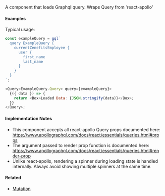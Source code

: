 A component that loads Graphql query. Wraps Query from 'react-apollo'

#### Examples

Typical usage:

```js static
const exampleQuery = gql`
  query ExampleQuery {
    currentZenefitsEmployee {
      user {
        first_name
        last_name
      }
    }
  }
`;

<Query<ExampleQuery.Query> query={exampleQuery}>
  {({ data }) => {
    return <Box>Loaded Data: {JSON.stringify(data)}</Box>;
  }}
</Query>;
```

#### Implementation Notes

- This component accepts all react-apollo Query props documented here: https://www.apollographql.com/docs/react/essentials/queries.html#props
- The argument passed to render prop function is documented here: https://www.apollographql.com/docs/react/essentials/queries.html#render-prop
- Unlike react-apollo, rendering a spinner during loading state is handled internally. Always avoid showing multiple spinners at the same time.

#### Related

- [Mutation](#!/Mutation)
